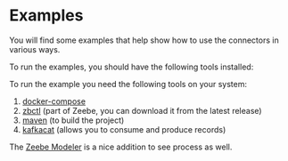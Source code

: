 # Examples

You will find some examples that help show how to use the connectors in various
ways.

To run the examples, you should have the following tools installed:

To run the example you need the following tools on your system:

1. [docker-compose](https://docs.docker.com/compose/)
1. [zbctl](https://github.com/zeebe-io/zeebe/releases) (part of Zeebe, you can download it from the latest release)
1. [maven](https://maven.apache.org/) (to build the project)
1. [kafkacat](https://github.com/edenhill/kafkacat) (allows you to consume and produce records)

The [Zeebe Modeler](https://github.com/zeebe-io/zeebe-modeler/releases) is a nice addition to see 
process as well.

